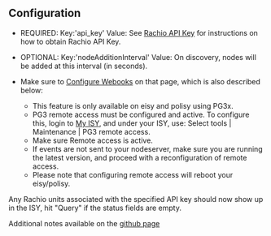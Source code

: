 ## Configuration
* REQUIRED: Key:'api_key' Value: See [Rachio API Key](https://rachio.readme.io/reference/authentication) for instructions on how to obtain Rachio API Key.
* OPTIONAL: Key:'nodeAdditionInterval' Value: On discovery, nodes will be added at this interval (in seconds).

* Make sure to [Configure Webooks](https://github.com/UniversalDevicesInc/udi_python_interface/blob/master/Webhooks.md) on that page, which is also described below:
  * This feature is only available on eisy and polisy using PG3x.
  * PG3 remote access must be configured and active. To configure this, login to [My ISY](https://my.isy.io), and under your ISY, use: Select tools | Maintenance | PG3 remote access.
  * Make sure Remote access is active.
  * If events are not sent to your nodeserver, make sure you are running the latest version, and proceed with a reconfiguration of remote access.
  * Please note that configuring remote access will reboot your eisy/polisy.

Any Rachio units associated with the specified API key should now show up in the ISY, hit "Query" if the status fields are empty.  

Additional notes available on the [github page](https://github.com/UniversalDevicesInc-PG3/udi-rachio-poly/blob/master/README.md)
